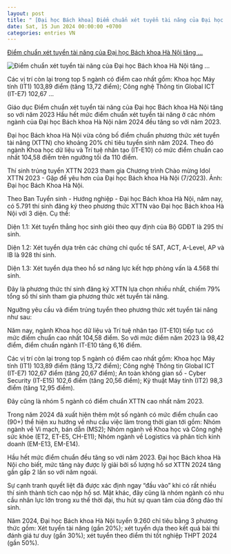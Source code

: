 ```yaml
---
layout: post
title: " [Đại học Bách khoa] Điểm chuẩn xét tuyển tài năng của Đại học Bách khoa Hà Nội tăng ..."
date: Sat, 15 Jun 2024 00:00:00 +0700
categories: entries VN
---
```

[Điểm chuẩn xét tuyển tài năng của Đại học Bách khoa Hà Nội tăng ...](https://daidoanket.vn/diem-chuan-xet-tuyen-tai-nang-cua-dai-hoc-bach-khoa-ha-noi-tang-so-voi-nam-2023-10283347.html)

![Điểm chuẩn xét tuyển tài năng của Đại học Bách khoa Hà Nội tăng ...](https://ddk.1cdn.vn/thumbs/1200x630/2024/06/14/bkk6.jpeg)

Các vị trí còn lại trong top 5 ngành có điểm cao nhất gồm: Khoa học Máy tính (IT1) 103,89 điểm (tăng 13,72 điểm); Công nghệ Thông tin Global ICT (IT-E7) 102,67 ...

Giáo dục Điểm chuẩn xét tuyển tài năng của Đại học Bách khoa Hà Nội tăng so với năm 2023 Hầu hết mức điểm chuẩn xét tuyển tài năng ở các nhóm ngành của Đại học Bách khoa Hà Nội năm 2024 đều tăng so với năm 2023.

Đại học Bách khoa Hà Nội vừa công bố điểm chuẩn phương thức xét tuyển tài năng (XTTN) cho khoảng 20% chỉ tiêu tuyển sinh năm 2024. Theo đó ngành Khoa học dữ liệu và Trí tuệ nhân tạo (IT-E10) có mức điểm chuẩn cao nhất 104,58 điểm trên ngưỡng tối đa 110 điểm.

Thí sinh trúng tuyển XTTN 2023 tham gia Chương trình Chào mừng Idol XTTN 2023 - Gặp để yêu hơn của Đại học Bách khoa Hà Nội (7/2023). Ảnh: Đại học Bách Khoa Hà Nội.

Theo Ban Tuyển sinh - Hướng nghiệp - Đại học Bách khoa Hà Nội, năm nay, có 5.791 thí sinh đăng ký theo phương thức XTTN vào Đại học Bách khoa Hà Nội với 3 diện. Cụ thể:

Diện 1.1: Xét tuyển thẳng học sinh giỏi theo quy định của Bộ GDĐT là 295 thí sinh.

Diện 1.2: Xét tuyển dựa trên các chứng chỉ quốc tế SAT, ACT, A-Level, AP và IB là 928 thí sinh.

Diện 1.3: Xét tuyển dựa theo hồ sơ năng lực kết hợp phỏng vấn là 4.568 thí sinh.

Đây là phương thức thí sinh đăng ký XTTN lựa chọn nhiều nhất, chiếm 79% tổng số thí sinh tham gia phương thức xét tuyển tài năng.

Ngưỡng yêu cầu và điểm trúng tuyển theo phương thức xét tuyển tài năng như sau:

Năm nay, ngành Khoa học dữ liệu và Trí tuệ nhân tạo (IT-E10) tiếp tục có mức điểm chuẩn cao nhất 104,58 điểm. So với mức điểm năm 2023 là 98,42 điểm, điểm chuẩn ngành IT-E10 tăng 6,16 điểm.

Các vị trí còn lại trong top 5 ngành có điểm cao nhất gồm: Khoa học Máy tính (IT1) 103,89 điểm (tăng 13,72 điểm); Công nghệ Thông tin Global ICT (IT-E7) 102,67 điểm (tăng 20,67 điểm); An toàn không gian số - Cyber Security (IT-E15) 102,6 điểm (tăng 20,56 điểm); Kỹ thuật Máy tính (IT2) 98,3 điểm (tăng 12,95 điểm).

Đây cũng là nhóm 5 ngành có điểm chuẩn XTTN cao nhất năm 2023.

Trong năm 2024 đã xuất hiện thêm một số ngành có mức điểm chuẩn cao (90+) thể hiện xu hướng về nhu cầu việc làm trong thời gian tới gồm: Nhóm ngành về Vi mạch, bán dẫn (MS2); Nhóm ngành về Khoa học và Công nghệ sức khỏe (ET2, ET-E5, CH-E11); Nhóm ngành về Logistics và phân tích kinh doanh (EM-E13, EM-E14).

Hầu hết mức điểm chuẩn đều tăng so với năm 2023. Đại học Bách khoa Hà Nội cho biết, mức tăng này được lý giải bởi số lượng hồ sơ XTTN 2024 tăng gần gấp 2 lần so với năm ngoái.

Sự cạnh tranh quyết liệt đã được xác định ngay “đầu vào” khi có rất nhiều thí sinh thành tích cao nộp hồ sơ. Mặt khác, đây cũng là nhóm ngành có nhu cầu nhân lực lớn trong xu thế thời đại, thu hút sự quan tâm của đông đảo thí sinh.

Năm 2024, Đại học Bách khoa Hà Nội tuyển 9.260 chỉ tiêu bằng 3 phương thức gồm: Xét tuyển tài năng (gần 20%); xét tuyển dựa theo kết quả bài thi đánh giá tư duy (gần 30%); xét tuyển theo điểm thi tốt nghiệp THPT 2024 (gần 50%).

